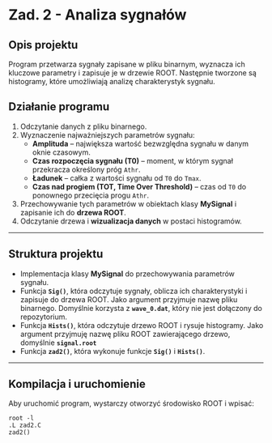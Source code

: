 # **Zad. 2 - Analiza sygnałów**

## **Opis projektu**
Program przetwarza sygnały zapisane w pliku binarnym, wyznacza ich kluczowe parametry i zapisuje je w drzewie ROOT. Następnie tworzone są histogramy, które umożliwiają analizę charakterystyk sygnału.


## **Działanie programu**
1. Odczytanie danych z pliku binarnego.
2. Wyznaczenie najważniejszych parametrów sygnału:
   - **Amplituda** – największa wartość bezwzględna sygnału w danym oknie czasowym.
   - **Czas rozpoczęcia sygnału (T0)** – moment, w którym sygnał przekracza określony próg `Athr`.
   - **Ładunek** – całka z wartości sygnału od `T0` do `Tmax`.
   - **Czas nad progiem (TOT, Time Over Threshold)** – czas od `T0` do ponownego przecięcia progu `Athr`.
3. Przechowywanie tych parametrów w obiektach klasy **MySignal** i zapisanie ich do **drzewa ROOT**.
4. Odczytanie drzewa i **wizualizacja danych** w postaci histogramów.

---

## **Struktura projektu**
  - Implementacja klasy **MySignal** do przechowywania parametrów sygnału.
  - Funkcja **`Sig()`**, która odczytuje sygnały, oblicza ich charakterystyki i zapisuje do drzewa ROOT. Jako argument przyjmuje nazwę pliku binarnego. Domyślnie korzysta z **`wave_0.dat`**, który nie jest dołączony do repozytorium.  
  - Funkcja **`Hists()`**, która odczytuje drzewo ROOT i rysuje histogramy. Jako argument przyjmuję nazwę pliku ROOT zawierającego drzewo, domyślnie **`signal.root`**
  - Funkcja **`zad2()`**, która wykonuje funkcje **`Sig()`** i **`Hists()`**.


---

## **Kompilacja i uruchomienie**
Aby uruchomić program, wystarczy otworzyć środowisko ROOT i wpisać:

```
root -l
.L zad2.C
zad2()
```

